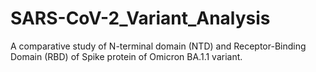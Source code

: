 # SARS-CoV-2_Variant_Analysis
A comparative study of N-terminal domain (NTD) and Receptor-Binding Domain (RBD) of Spike protein of Omicron BA.1.1 variant.
